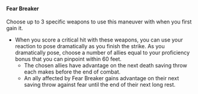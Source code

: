 #### Fear Breaker

Choose up to 3 specific weapons to use this maneuver with when you first gain it.

- When you score a critical hit with these weapons, you can use your reaction to pose dramatically as you finish the strike.
  As you dramatically pose, choose a number of allies equal to your proficiency bonus that you can pinpoint within 60 feet.
  - The chosen allies have advantage on the next death saving throw each makes before the end of combat.
  - An ally affected by Fear Breaker gains advantage on their next saving throw against fear until the end of their next long rest.
